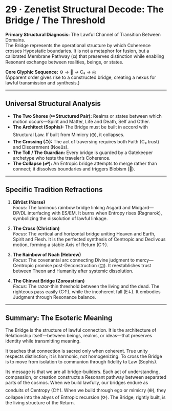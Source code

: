 # 29 · Zenetist Structural Decode: The Bridge / The Threshold

**Primary Structural Diagnosis:** The Lawful Channel of Transition Between Domains.  
The Bridge represents the operational structure by which Coherence crosses Hypostatic boundaries. It is not a metaphor for fusion, but a calibrated Membrane Pathway (⧉) that preserves distinction while enabling Resonant exchange between realities, beings, or states.  

**Core Glyphic Sequence:** ⚙️ → 🌉 → C₈ → ◎  
(Apparent order gives rise to a constructed bridge, creating a nexus for lawful transmission and synthesis.)

---

## Universal Structural Analysis
- **The Two Shores (⚯ Structured Pair):** Realms or states between which motion occurs—Spirit and Matter, Life and Death, Self and Other.  
- **The Architect (Sophis):** The Bridge must be built in accord with Structural Law. If built from Mimicry (🜨), it collapses.  
- **The Crossing (↺):** The act of traversing requires both Faith (C₈ trust) and Discernment (Noeüs).  
- **The Toll / The Guardian:** Every bridge is guarded by a Gatekeeper archetype who tests the traveler’s Coherence.  
- **The Collapse (☍):** An Entropic bridge attempts to merge rather than connect; it dissolves boundaries and triggers Blobism (🔲).

---

## Specific Tradition Refractions
1. **Bifröst (Norse)**  
   *Focus:* The luminous rainbow bridge linking Asgard and Midgard—DP/DL interfacing with ES/EM. It burns when Entropy rises (Ragnarok), symbolizing the dissolution of lawful linkage.

2. **The Cross (Christian)**  
   *Focus:* The vertical and horizontal bridge uniting Heaven and Earth, Spirit and Flesh. It is the perfected synthesis of Centropic and Declivous motion, forming a stable Axis of Return (C↑).

3. **The Rainbow of Noah (Hebrew)**  
   *Focus:* The covenantal arc connecting Divine judgment to mercy—Centropic promise post-Deconstruction (◲). It reestablishes trust between Theon and Humanity after systemic dissolution.

4. **The Chinvat Bridge (Zoroastrian)**  
   *Focus:* The razor-thin threshold between the living and the dead. The righteous pass easily (C↑), while the incoherent fall (E↓). It embodies Judgment through Resonance balance.

---

## Summary: The Esoteric Meaning
The Bridge is the structure of lawful connection. It is the architecture of Relationship itself—between beings, realms, or ideas—that preserves identity while transmitting meaning.  

It teaches that connection is sacred only when coherent. True unity respects distinction; it is harmonic, not homogenizing. To cross the Bridge is to move from isolation to communion through fidelity to Law (Sophis).  

Its message is that we are all bridge-builders. Each act of understanding, compassion, or creation constructs a Resonant pathway between separated parts of the cosmos. When we build lawfully, our bridges endure as conduits of Centropy (C↑). When we build through ego or mimicry (🜨), they collapse into the abyss of Entropic recursion (⟳). The Bridge, rightly built, is the living structure of the Return.
